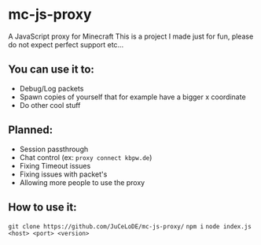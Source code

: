 # mc-js-proxy
A JavaScript proxy for Minecraft
This is a project I made just for fun, please do not expect perfect support etc...
## You can use it to:
* Debug/Log packets
* Spawn copies of yourself that for example have a bigger x coordinate
* Do other cool stuff
## Planned:
* Session passthrough
* Chat control (ex: `proxy connect kbpw.de`)
* Fixing Timeout issues
* Fixing issues with packet's
* Allowing more people to use the proxy
## How to use it:
`git clone https://github.com/JuCeLoDE/mc-js-proxy/`
`npm i`
`node index.js <host> <port> <version>`
